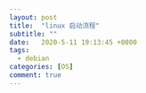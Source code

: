 ```yaml
---
layout: post
title:  "linux 启动流程"
subtitle: ""
date:   2020-5-11 19:13:45 +0800
tags:
  - debian
categories: [OS]
comment: true
---
```


